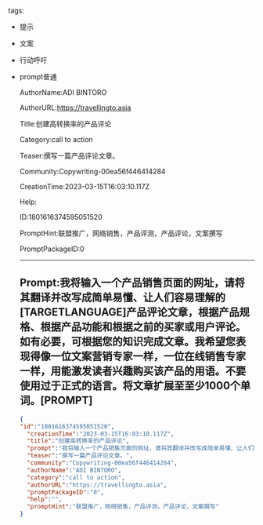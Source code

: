   tags: 
- 提示
- 文案
- 行动呼吁
- prompt普通

  AuthorName:ADI BINTORO

  AuthorURL:https://travellingto.asia

  Title:创建高转换率的产品评论

  Category:call to action

  Teaser:撰写一篇产品评论文章。

  Community:Copywriting-00ea56f446414284

  CreationTime:2023-03-15T16:03:10.117Z

  Help:

  ID:1801616374595051520

  PromptHint:联盟推广，网络销售，产品评测，产品评论，文案撰写

  PromptPackageID:0

  ---

  ## Prompt:我将输入一个产品销售页面的网址，请将其翻译并改写成简单易懂、让人们容易理解的[TARGETLANGUAGE]产品评论文章，根据产品规格、根据产品功能和根据之前的买家或用户评论。如有必要，可根据您的知识完成文章。我希望您表现得像一位文案营销专家一样，一位在线销售专家一样，用能激发读者兴趣购买该产品的用语。不要使用过于正式的语言。将文章扩展至至少1000个单词。[PROMPT]

  ```json
  {
  "id":"1801616374595051520",
    "creationTime":"2023-03-15T16:03:10.117Z",
    "title":"创建高转换率的产品评论",
    "prompt":"我将输入一个产品销售页面的网址，请将其翻译并改写成简单易懂、让人们容易理解的[TARGETLANGUAGE]产品评论文章，根据产品规格、根据产品功能和根据之前的买家或用户评论。如有必要，可根据您的知识完成文章。我希望您表现得像一位文案营销专家一样，一位在线销售专家一样，用能激发读者兴趣购买该产品的用语。不要使用过于正式的语言。将文章扩展至至少1000个单词。[PROMPT]",
    "teaser":"撰写一篇产品评论文章。",
    "community":"Copywriting-00ea56f446414284",
    "authorName":"ADI BINTORO",
    "category":"call to action",
    "authorURL":"https://travellingto.asia",
    "promptPackageID":"0",
    "help":"",
    "promptHint":"联盟推广，网络销售，产品评测，产品评论，文案撰写"
  }
  ```
